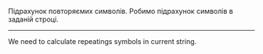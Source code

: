 Підрахунок повторяємих символів.
Робимо підрахунок символів в заданій строці.

***************************************************************

We need to calculate repeatings symbols in current string.
